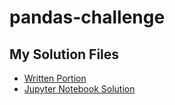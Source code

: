 # pandas-challenge

## My Solution Files

- [Written Portion](PyCitySchools/module%204%20-%20written%20portion.docx)
- [Jupyter Notebook Solution](PyCitySchools/my_solution.ipynb)